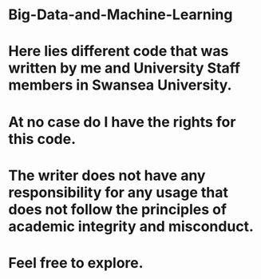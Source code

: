 # Big-Data-and-Machine-Learning

# Here lies different code that was written by me and University Staff members in Swansea University. 

# At no case do I have the rights for this code.
 
# The writer does not have any responsibility for any usage that does not follow the principles of academic integrity and misconduct.

# Feel free to explore.
